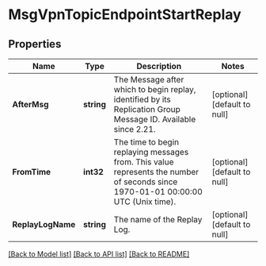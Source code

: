 # MsgVpnTopicEndpointStartReplay

## Properties
Name | Type | Description | Notes
------------ | ------------- | ------------- | -------------
**AfterMsg** | **string** | The Message after which to begin replay, identified by its Replication Group Message ID. Available since 2.21. | [optional] [default to null]
**FromTime** | **int32** | The time to begin replaying messages from. This value represents the number of seconds since 1970-01-01 00:00:00 UTC (Unix time). | [optional] [default to null]
**ReplayLogName** | **string** | The name of the Replay Log. | [optional] [default to null]

[[Back to Model list]](../README.md#documentation-for-models) [[Back to API list]](../README.md#documentation-for-api-endpoints) [[Back to README]](../README.md)

